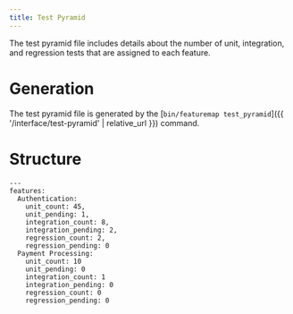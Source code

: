 ```yaml
---
title: Test Pyramid
---
```

The test pyramid file includes details about the number of unit, integration, and regression tests that are assigned to each feature.

# Generation

The test pyramid file is generated by the [`bin/featuremap test_pyramid`]({{ '/interface/test-pyramid' | relative_url }}) command.

# Structure

```
---
features:
  Authentication:
    unit_count: 45,
    unit_pending: 1,
    integration_count: 8,
    integration_pending: 2,
    regression_count: 2,
    regression_pending: 0
  Payment Processing:
    unit_count: 10
    unit_pending: 0
    integration_count: 1
    integration_pending: 0
    regression_count: 0
    regression_pending: 0
```
